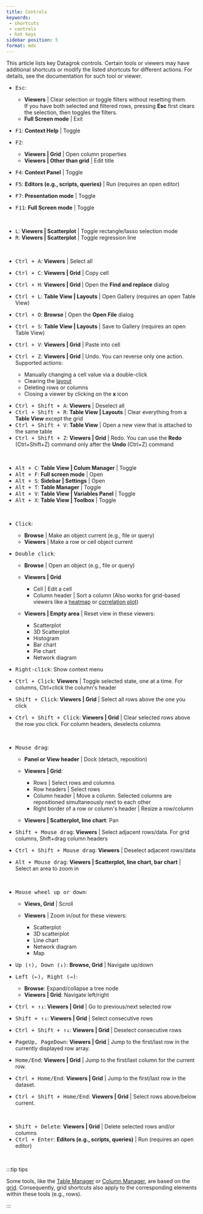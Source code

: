 ```yaml
---
title: Controls
keywords:
 - shortcuts
 - controls
 - hot keys
sidebar position: 5
format: mdx
---
```


This article lists key Datagrok controls. Certain tools
or viewers may have additional shortcuts or modify the listed shortcuts for
different actions. For details, see the documentation for such tool or viewer.

* <kbd>Esc</kbd>:

    * **Viewers** | Clear selection _or_ toggle filters without resetting them. <br/> If
    you have both selected and filtered rows, pressing **Esc** first clears the
    selection, then toggles the filters.
     * **Full Screen mode** | Exit 


* <kbd>F1</kbd>: <b>Context Help</b> | Toggle
* <kbd>F2</kbd>: 

  * <b>Viewers | Grid</b> | Open column properties
  * <b>Viewers | Other than grid</b> | Edit title

* <kbd>F4</kbd>: <b>Context Panel</b> | Toggle
* <kbd>F5</kbd>: <b>Editors (e.g., scripts, queries)</b> | Run (requires an open editor)
* <kbd>F7</kbd>: <b>Presentation mode</b> | Toggle
* <kbd>F11</kbd>: <b>Full Screen mode</b> | Toggle  

<!-- Unassigned:
* <kbd>F6</kbd>: --
* <kbd>F3</kbd>: --
* <kbd>F8</kbd>: --
* <kbd>F9</kbd>: --
* <kbd>F10</kbd>: --
-->
<br/>

* <kbd>L</kbd>: <b>Viewers | Scatterplot</b> | Toggle rectangle/lasso selection mode
* <kbd>R</kbd>: <b>Viewers | Scatterplot</b> | Toggle regression line

<br/>

* <kbd>Ctrl + A</kbd>: <b>Viewers</b> | Select all
* <kbd>Ctrl + C</kbd>: <b>Viewers | Grid</b> | Copy cell
* <kbd>Ctrl + H</kbd>: <b>Viewers | Grid </b>| Open the <b>Find and replace</b> dialog 
* <kbd>Ctrl + L</kbd>: <b>Table View | Layouts</b> | Open Gallery (requires an open Table View)
* <kbd>Ctrl + O</kbd>: <b>Browse</b> | Open the <b>Open File</b> dialog
* <kbd>Ctrl + S</kbd>: <b>Table View | Layouts</b> | Save to Gallery (requires an open Table View)
* <kbd>Ctrl + V</kbd>: <b>Viewers | Grid</b> | Paste into cell
* <kbd>Ctrl + Z</kbd>: <b>Viewers | Grid</b> | Undo. You can reverse only one action. Supported actions:

   * Manually changing a cell value via a double-click
   * Clearing the [layout](../../visualize/view-layout.md)
   * Deleting rows or columns
   * Closing a viewer by clicking on the **x** icon
 
<!--
* <kbd>Ctrl + J</kbd>: Viewers | Grid | Undo. You can reverse only one action.
-->

* <kbd>Ctrl + Shift + A</kbd>: <b>Viewers</b> | Deselect all
* <kbd>Ctrl + Shift + R</kbd>: <b>Table View | Layouts</b> | Clear everything from a **Table View** except the grid
* <kbd>Ctrl + Shift + V</kbd>: <b>Table View</b> | Open a new view that is attached to the same table
* <kbd>Ctrl + Shift + Z</kbd>: <b>Viewers | Grid</b> | Redo. You can use the <b>Redo</b> (Ctrl+Shift+Z) command only after the <b>Undo</b> (Ctrl+Z) command

<br/>

* <kbd>Alt + C</kbd>: <b>Table View | Colum Manager</b> | Toggle
* <kbd>Alt + F</kbd>: <b>Full screen mode</b> | Open
* <kbd>Alt + S</kbd>: <b>Sidebar | Settings</b> | Open
* <kbd>Alt + T</kbd>: <b>Table Manager</b> | Toggle
* <kbd>Alt + V</kbd>: <b>Table View | Variables Panel</b> | Toggle
* <kbd>Alt + X</kbd>: <b>Table View | Toolbox</b> | Toggle

<!--
* Alt + Q: Search commands       Not working now
* Alt + I: Tools | Inspector | Open

TBD: Add Alt+ I +R/C to add new row or column 
-->

<br/>

* <kbd>Click</kbd>:

   * **Browse** | Make an object current (e.g., file or query)
   * **Viewers** | Make a row or cell object current 

* <kbd>Double click</kbd>: 

   * **Browse** | Open an object (e.g., file or query)
   * **Viewers | Grid** 
     * Cell | Edit a cell
     * Column header | Sort a column (Also works for grid-based viewers like a [heatmap](../../visualize/viewers/heat-map.md) or [correlation plot](../../visualize//viewers/correlation-plot.md))
   * **Viewers | Empty area** | Reset view in these viewers: 
   
     * Scatterplot
     * 3D Scatterplot
     * Histogram
     * Bar chart
     * Pie chart
     * Network diagram

* <kbd>Right-click</kbd>: Show context menu
* <kbd>Ctrl + Click</kbd>: <b>Viewers</b> | Toggle selected state, one at a time. For columns, Ctrl+click the column's header
* <kbd>Shift + Click</kbd>: <b>Viewers | Grid</b> | Select all rows above the one you click
* <kbd>Ctrl + Shift + Click</kbd>: <b>Viewers | Grid</b> | Clear selected rows above the row you click. For column headers, deselects columns

<br/>

* <kbd>Mouse drag</kbd>:

  * <b>Panel or View header</b> | Dock (detach, reposition)
  * <b>Viewers | Grid</b>:

    * Rows | Select rows and columns
    * Row headers | Select rows
    * Column header | Move a column. Selected columns
  are repositioned simultaneously next to each other
    * Right border of a row or column's header | Resize a row/column
  
  * <b>Viewers | Scatterplot, line chart</b>: Pan

* <kbd>Shift + Mouse drag</kbd>: <b>Viewers</b> | Select adjacent rows/data. For grid columns, Shift+drag column headers
* <kbd>Ctrl + Shift + Mouse drag</kbd>: <b>Viewers</b> | Deselect adjacent rows/data 
* <kbd>Alt + Mouse drag</kbd>: <b>Viewers | Scatterplot, line chart, bar chart</b> | Select an area to zoom in

<!--  
* <kbd>Ctrl + Shift + Mouse drag</kbd>: <b>Table Manager, Viewers (grid, scatterplot)</b> | ??? not working?
-->

<br/>

* <kbd>Mouse wheel up or down</kbd>:

  * <b>Views, Grid</b> | Scroll
  * <b>Viewers</b> | Zoom in/out for these viewers:
    
     * Scatterplot
     * 3D scatterplot
     * Line chart
     * Network diagram
     * Map


* <kbd>Up (↑), Down (↓)</kbd>: <b>Browse, Grid</b> | Navigate up/down
* <kbd>Left (←), Right (→)</kbd>:

  * <b>Browse</b>: Expand/collapse a tree node
  * <b>Viewers | Grid</b>: Navigate left/right

* <kbd>Ctrl + ↑↓</kbd>: <b>Viewers | Grid</b> | Go to previous/next selected row
* <kbd>Shift + ↑↓</kbd>: <b>Viewers | Grid</b> | Select consecutive rows
* <kbd>Ctrl + Shift + ↑↓</kbd>: <b>Viewers | Grid</b> | Deselect consecutive rows
* <kbd>PageUp, PageDown</kbd>: <b>Viewers | Grid</b> | Jump to the first/last row in the currently displayed row array. 
* <kbd>Home/End</kbd>: <b>Viewers | Grid</b> | Jump to the first/last column for the current row.
* <kbd>Ctrl + Home/End</kbd>: <b>Viewers | Grid</b> | Jump to the first/last row in the dataset.
* <kbd>Ctrl + Shift + Home/End</kbd>: <b>Viewers | Grid</b> | Select rows above/below current.

<br/>

* <kbd>Shift + Delete</kbd>: <b>Viewers | Grid</b> | Delete selected rows and/or columns
* <kbd>Ctrl + Enter</kbd>: <b>Editors (e.g., scripts, queries)</b> | Run (requires an open editor)

<br/>

:::tip tips

Some tools, like the [Table Manager](panels/table-manager.md) or 
[Column Manager](panels/column-manager.md), are based on the
[grid](../../visualize/viewers/grid.md). Consequently, grid shortcuts 
also apply to the corresponding elements within these tools (e.g., rows).

:::